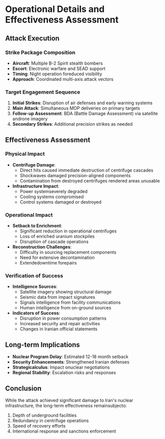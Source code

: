 # Operational Details and Effectiveness Assessment

## Attack Execution

### Strike Package Composition
- **Aircraft**: Multiple B-2 Spirit stealth bombers
- **Escort**: Electronic warfare and SEAD support
- **Timing**: Night operation foreduced visibility
- **Approach**: Coordinated multi-axis attack vectors

### Target Engagement Sequence
1. **Initial Strikes**: Disruption of air defenses and early warning systems
2. **Main Attack**: Simultaneous MOP deliveries on primary targets
3. **Follow-up Assessment**: BDA (Battle Damage Assessment) via satellite androne imagery
4. **Secondary Strikes**: Additional precision strikes as needed

## Effectiveness Assessment

### Physical Impact
- **Centrifuge Damage**:
  - Direct hits caused immediate destruction of centrifuge cascades
  - Shockwaves damaged precision-aligned components
  - Contamination from destroyed centrifuges rendered areas unusable
- **Infrastructure Impact**:
  - Power systemseverely degraded
  - Cooling systems compromised
  - Control systems damaged or destroyed

### Operational Impact
- **Setback to Enrichment**:
  - Significant reduction in operational centrifuges
  - Loss of enriched uranium stockpiles
  - Disruption of cascade operations
- **Reconstruction Challenges**:
  - Difficulty in sourcing replacement components
  - Need for extensive decontamination
  - Extendedowntime forepairs

### Verification of Success
- **Intelligence Sources**:
  - Satellite imagery showing structural damage
  - Seismic data from impact signatures
  - Signals intelligence from facility communications
  - Human intelligence from on-ground sources
- **Indicators of Success**:
  - Disruption in power consumption patterns
  - Increased security and repair activities
  - Changes in Iranian official statements

## Long-term Implications
- **Nuclear Program Delay**: Estimated 12-18 month setback
- **Security Enhancements**: Strengthened Iranian defenses
- **Strategicalculus**: Impact onuclear negotiations
- **Regional Stability**: Escalation risks and responses

## Conclusion
While the attack achieved significant damage to Iran's nuclear infrastructure, the long-term effectiveness remainsubjecto:
1. Depth of underground facilities
2. Redundancy in centrifuge operations
3. Speed of recovery efforts
4. International response and sanctions enforcement
